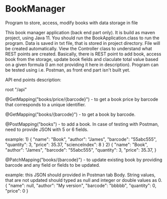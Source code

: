 # BookManager
Program to store, access, modify books with data storage in file


This book manager application (back end part only). It is build as maven project, using Java 11.
You should run the BookApplication.class to run the program. Data is saved in txt file, that is 
stored in project directory. File will be created automatically. 
View the Controller class to understand what REST points are created. Basically, there is REST point to add
book, access book from the storage, update book fields and claculate total value based on a given formula 
(I am not providing it here in description).
Program can be tested using i.e. Postman, as front end part isn't built yet.

API end points description:

root "/api"

@GetMapping("books/price/{barcode}") - to get a book price by barcode that corresponds to a unique identifier.

@GetMapping("books/{barcode}") - to get a book by barcode.

@PostMapping("books") - to add a book. In case of testing with Postman, need to provide JSON with 5 or 6 fields.

example:
1)
{
    "name": "Book",
    "author": "James",
    "barcode": "55abc555",
    "quantity": 3,
    "price": 35.37,
    "scienceIndex": 8
}
2)
{
    "name": "Book",
    "author": "James",
    "barcode": "55abc555",
    "quantity": 3,
    "price": 35.37,
}

@PatchMapping("books/{barcode}") - to update existing book by providing barcode and any field or fields to be updated.

example:
this JSON should provided in Postman tab Body. String values, that are not updated should typed as null and integer or double values as 0.
{
    "name": null,
    "author": "My version",
    "barcode": "bbbbb",
    "quantity": 0,
    "price": 0
}





